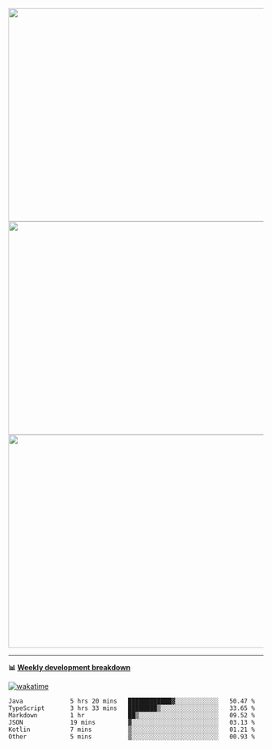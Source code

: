 <p float="left" align="middle"><img src="https://user-images.githubusercontent.com/56089155/195064669-12bd89bb-53c9-44b1-9fd8-993f93f585e1.png" width="600px" height="420px">
<img src="https://user-images.githubusercontent.com/56089155/195064706-c37aa3c8-f669-46c9-abba-1eadcbb910c5.png" width="600px" height="420px">
<img src="https://user-images.githubusercontent.com/56089155/195064753-0de674c7-4fc7-4831-a8a5-402e19cc77be.png" width="600px" height="420px"></p>

<hr />

**📊 [Weekly development breakdown](https://wakatime.com/@Ari24)**

[![wakatime](https://wakatime.com/badge/user/ca34c016-707f-4382-84cf-1823913a1423.svg)](https://wakatime.com/@ca34c016-707f-4382-84cf-1823913a1423)

<!--START_SECTION:waka-->

```text
Java             5 hrs 20 mins   ████████████▓░░░░░░░░░░░░   50.47 %
TypeScript       3 hrs 33 mins   ████████▒░░░░░░░░░░░░░░░░   33.65 %
Markdown         1 hr            ██▒░░░░░░░░░░░░░░░░░░░░░░   09.52 %
JSON             19 mins         ▓░░░░░░░░░░░░░░░░░░░░░░░░   03.13 %
Kotlin           7 mins          ▒░░░░░░░░░░░░░░░░░░░░░░░░   01.21 %
Other            5 mins          ▒░░░░░░░░░░░░░░░░░░░░░░░░   00.93 %
```

<!--END_SECTION:waka-->
